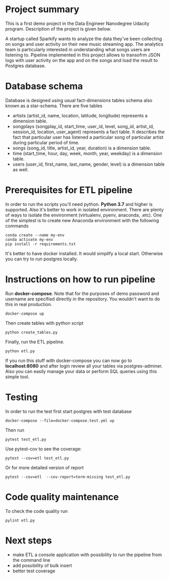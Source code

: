 # Project summary

This is a first demo project in the Data Engineer Nanodegree Udacity program. Description of the project is given below.   

A startup called Sparkify wants to analyze the data they've been collecting on songs and user activity on their new music streaming app. The analytics team is particularly interested in understanding what songs users are listening to. Pipeline implemented in this project allows to transofrm JSON logs with user activity on the app and on the songs and load the result to Postgres database.

# Database schema

Database is designed using usual fact-dimensions tables schema also known as a star-schema. There are five tables

* artists (artist_id, name, location, latitude, longitude) represents a dimension table.
* songplays (songplay_id, start_time, user_id, level, song_id, artist_id, session_id, location, user_agent) represents a fact table. It describes the fact that particular user has listened a particular song of particular artist during particular period of time.
* songs (song_id, title, artist_id, year, duration) is a dimension table.
* time (start_time, hour, day, week, month, year, weekday) is a dimension table.
* users (user_id, first_name, last_name, gender, level) is a dimension table as well.




# Prerequisites for ETL pipeline

In order to run the scripts you'll need python. **Python 3.7** and higher is supported. Also it's better to work in isolated environment. There are plenty of ways to isolate the
environment (virtualenv, pyenv, anaconda, .etc). One of the simplest is to create new Anaconda environment with the following commands
```
conda create --name my-env
conda activate my-env
pip install -r requirements.txt
```

It's better to have docker installed. It would simplify a local start. Otherwise you can try to run postgres locally.

# Instructions on how to run pipeline

Run **docker-compose**. Note that for the purposes of demo password and username are specified directly in the repository. You wouldn't want to do this in real production.

```
docker-compose up
```

Then create tables with python script
```
python create_tables.py
```

Finally, run the ETL pipeline.
```
python etl.py
```

If you run this stuff with docker-compose you can now go to **localhost:8080** and after login review all your tables via postgres-adminer. Also you can easily manage your data or perform SQL queries using this simple tool.


# Testing

In order to run the test first start postgres with test database
```
docker-compose --file=docker-compose.test.yml up
```
Then run
```
pytest test_etl.py
```
Use pytest-cov to see the coverage:
```
pytest --cov=etl test_etl.py
```
Or for more detailed version of report
```
pytest --cov=etl  --cov-report=term-missing test_etl.py
```

# Code quality maintenance

To check the code quality run
```
pylint etl.py
```

# Next steps

* make ETL a console application with possibility to run the pipeline from the command line
* add possibility of bulk insert
* better test coverage

